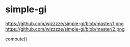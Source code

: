 # simple-gi

https://github.com/wizzzze/simple-gi/blob/master/1.png
https://github.com/wizzzze/simple-gi/blob/master/2.png

compute()

